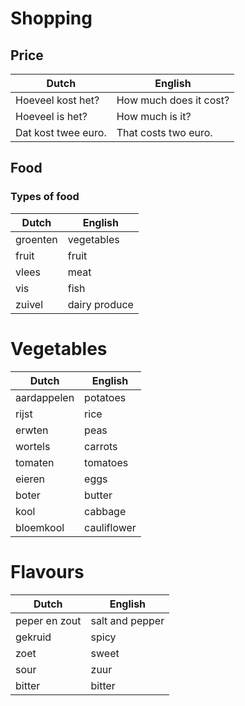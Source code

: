 # Shopping

## Price

| Dutch | English |
| ----- | ------- |
| Hoeveel kost het? | How much does it cost? |
| Hoeveel is het? | How much is it? |
| Dat kost twee euro. | That costs two euro. |

## Food

### Types of food

| Dutch | English |
| ----- | ------- |
| groenten | vegetables |
| fruit | fruit |
| vlees | meat |
| vis | fish |
| zuivel | dairy produce |

# Vegetables

| Dutch | English |
| ----- | ------- |
| aardappelen | potatoes |
| rijst | rice |
| erwten | peas |
| wortels | carrots |
| tomaten | tomatoes |
| eieren | eggs |
| boter | butter |
| kool | cabbage |
| bloemkool | cauliflower |

# Flavours

| Dutch | English |
| ----- | ------- |
| peper en zout | salt and pepper |
| gekruid | spicy |
| zoet | sweet |
| sour | zuur |
| bitter | bitter |
